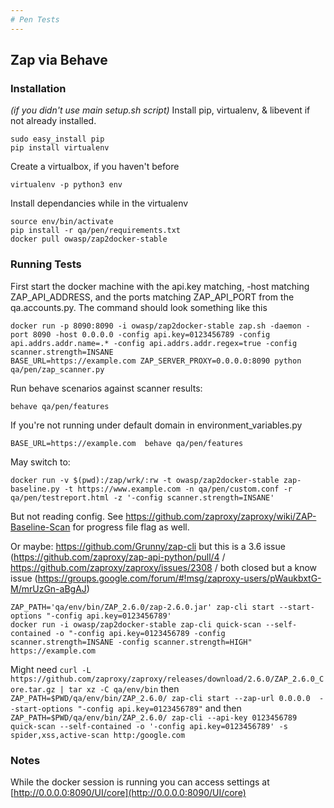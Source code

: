 ```yaml
---
# Pen Tests
---
```


## Zap via Behave

### Installation
*(if you didn't use main setup.sh script)*
Install pip, virtualenv, & libevent if not already installed.
```
sudo easy_install pip
pip install virtualenv
```
Create a  virtualbox, if you haven't before
```
virtualenv -p python3 env
```
Install dependancies while in the virtualenv
```
source env/bin/activate
pip install -r qa/pen/requirements.txt
docker pull owasp/zap2docker-stable
```

### Running Tests
First start the docker machine with the api.key matching, -host matching ZAP_API_ADDRESS, and the ports matching ZAP_API_PORT from the qa.accounts.py.
The command should look something like this
```
docker run -p 8090:8090 -i owasp/zap2docker-stable zap.sh -daemon -port 8090 -host 0.0.0.0 -config api.key=0123456789 -config api.addrs.addr.name=.* -config api.addrs.addr.regex=true -config scanner.strength=INSANE
BASE_URL=https://example.com ZAP_SERVER_PROXY=0.0.0.0:8090 python qa/pen/zap_scanner.py
```

Run behave scenarios against scanner results:
```
behave qa/pen/features
```

If you're not running under default domain in environment_variables.py
```
BASE_URL=https://example.com  behave qa/pen/features
```

May switch to:
```
docker run -v $(pwd):/zap/wrk/:rw -t owasp/zap2docker-stable zap-baseline.py -t https://www.example.com -n qa/pen/custom.conf -r qa/pen/testreport.html -z '-config scanner.strength=INSANE'
```
But not reading config. See https://github.com/zaproxy/zaproxy/wiki/ZAP-Baseline-Scan for progress file flag as well.

Or maybe:
https://github.com/Grunny/zap-cli but this is a 3.6 issue (https://github.com/zaproxy/zap-api-python/pull/4 / https://github.com/zaproxy/zaproxy/issues/2308 / both closed but a know issue (https://groups.google.com/forum/#!msg/zaproxy-users/pWaukbxtG-M/mrUzGn-aBgAJ)
```
ZAP_PATH='qa/env/bin/ZAP_2.6.0/zap-2.6.0.jar' zap-cli start --start-options "-config api.key=0123456789'
docker run -i owasp/zap2docker-stable zap-cli quick-scan --self-contained -o "-config api.key=0123456789 -config scanner.strength=INSANE -config scanner.strength=HIGH" https://example.com
```
Might need ```curl -L https://github.com/zaproxy/zaproxy/releases/download/2.6.0/ZAP_2.6.0_Core.tar.gz | tar xz -C qa/env/bin``` then ```ZAP_PATH=$PWD/qa/env/bin/ZAP_2.6.0/ zap-cli start --zap-url 0.0.0.0  --start-options "-config api.key=0123456789"``` and then  ```  ZAP_PATH=$PWD/qa/env/bin/ZAP_2.6.0/ zap-cli --api-key 0123456789 quick-scan --self-contained -o '-config api.key=0123456789' -s spider,xss,active-scan http:/google.com```

### Notes

While the docker session is running you can access settings at [http://0.0.0.0:8090/UI/core](http://0.0.0.0:8090/UI/core)
